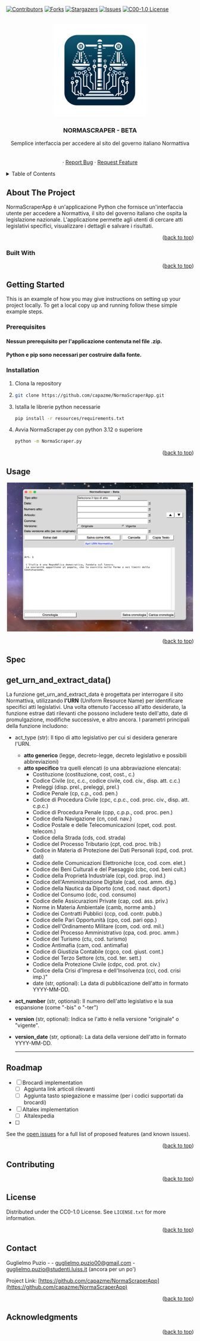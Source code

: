 <!-- Improved compatibility of back to top link: See: https://github.com/othneildrew/Best-README-Template/pull/73 -->

<p><a href="#readme-top"></a></p>
<!--
*** Thanks for checking out the Best-README-Template. If you have a suggestion
*** that would make this better, please fork the repo and create a pull request
*** or simply open an issue with the tag "enhancement".
*** Don't forget to give the project a star!
*** Thanks again! Now go create something AMAZING! :D
-->

<!-- PROJECT SHIELDS -->

<!--
*** I'm using markdown "reference style" links for readability.
*** Reference links are enclosed in brackets [ ] instead of parentheses ( ).
*** See the bottom of this document for the declaration of the reference variables
*** for contributors-url, forks-url, etc. This is an optional, concise syntax you may use.
*** https://www.markdownguide.org/basic-syntax/#reference-style-links
-->

[![Contributors][contributors-shield]][contributors-url]
[![Forks][forks-shield]][forks-url]
[![Stargazers][stars-shield]][stars-url]
[![Issues][issues-shield]][issues-url]
[![C00-1.0 License][license-shield]][license-url]



<!-- PROJECT LOGO -->

<br />
<div align="center">
  <a href="https://github.com/capazme/NormaScraperApp">
    <img src="resources/logo.png" alt="Logo" width="250" height="250">
  </a>

<h3 align="center">NORMASCRAPER - BETA</h3>

<p align="center">
    Semplice interfaccia per accedere al sito del governo italiano Normattiva
    <br />
    <br />
    <br />
    ·
    <a href="https://github.com/capazme/NormaScraperApp/issues/new?labels=bug&template=bug-report---.md">Report Bug</a>
    ·
    <a href="https://github.com/capazme/NormaScraperApp/issues/new?labels=enhancement&template=feature-request---.md">Request Feature</a>
  </p>
</div>

<!-- TABLE OF CONTENTS -->

<details>
  <summary>Table of Contents</summary>
  <ol>
    <li>
      <a href="#about-the-project">About The Project</a>
      <ul>
        <li><a href="#built-with">Built With</a></li>
      </ul>
    </li>
    <li>
      <a href="#getting-started">Getting Started</a>
      <ul>
        <li><a href="#prerequisites">Prerequisites</a></li>
        <li><a href="#installation">Installation</a></li>
      </ul>
    </li>
    <li><a href="#usage">Usage</a></li>
        <ul>
        <li><a href="#spec">Prerequisites</a></li>
      </ul>
    <li><a href="#roadmap">Roadmap</a></li>
    <li><a href="#contributing">Contributing</a></li>
    <li><a href="#license">License</a></li>
    <li><a href="#contact">Contact</a></li>
    <li><a href="#acknowledgments">Acknowledgments</a></li>
  </ol>
</details>

<!-- ABOUT THE PROJECT -->

## About The Project

NormaScraperApp è un'applicazione Python che fornisce un'interfaccia utente per accedere a Normattiva, il sito del governo italiano che ospita la legislazione nazionale. L'applicazione permette agli utenti di cercare atti legislativi specifici, visualizzare i dettagli e salvare i risultati.

<p align="right">(<a href="#readme-top">back to top</a>)</p>

### Built With

<p align="right">(<a href="#readme-top">back to top</a>)</p>

<!-- GETTING STARTED -->

## Getting Started

This is an example of how you may give instructions on setting up your project locally.
To get a local copy up and running follow these simple example steps.

### Prerequisites

#### Nessun prerequisito per l'applicazione contenuta nel file .zip.

#### Python e pip sono necessari per costruire dalla fonte.

### Installation

1. Clona la repository
2. ```sh
   git clone https://github.com/capazme/NormaScraperApp.git
   ```
3. Istalla le librerie python necessarie
   ```sh
   pip install -r resources/requirements.txt
   ```
4. Avvia NormaScraper.py con python 3.12 o superiore
   ```sh
   python -m NormaScraper.py
   ```

<p align="right">(<a href="#readme-top">back to top</a>)</p>

<!-- USAGE EXAMPLES -->

## Usage

<div align="center">
  <a href="https://github.com/capazme/NormaScraperApp">
    <img src="resources/screen.png" width="500" height="400">
  </a>
<p align="right">(<a href="#readme-top">back to top</a>)</p> </div>

## Spec

## get_urn_and_extract_data()

La funzione get_urn_and_extract_data è progettata per interrogare il sito Normattiva, utilizzando **l'URN** (Uniform Resource Name) per identificare specifici atti legislativi. Una volta ottenuto l'accesso all'atto desiderato, la funzione estrae dati rilevanti che possono includere testo dell'atto, date di promulgazione, modifiche successive, e altro ancora. I parametri principali della funzione includono:

* act_type (str): Il tipo di atto legislativo per cui si desidera generare l'URN.

  * **atto generico** (legge, decreto-legge, decreto legislativo e possibili abbreviazioni)
  * **atto specifico** tra quelli elencati (o una abbraviazione elencata):
    * Costituzione (costituzione, cost, cost., c.)
    * Codice Civile (cc, c.c., codice civile, cod. civ., disp. att. c.c.)
    * Preleggi (disp. prel., preleggi, prel.)
    * Codice Penale (cp, c.p., cod. pen.)
    * Codice di Procedura Civile (cpc, c.p.c., cod. proc. civ., disp. att. c.p.c.)
    * Codice di Procedura Penale (cpp, c.p.p., cod. proc. pen.)
    * Codice della Navigazione (cn, cod. nav.)
    * Codice Postale e delle Telecomunicazioni (cpet, cod. post. telecom.)
    * Codice della Strada (cds, cod. strada)
    * Codice del Processo Tributario (cpt, cod. proc. trib.)
    * Codice in Materia di Protezione dei Dati Personali (cpd, cod. prot. dati)
    * Codice delle Comunicazioni Elettroniche (cce, cod. com. elet.)
    * Codice dei Beni Culturali e del Paesaggio (cbc, cod. beni cult.)
    * Codice della Proprietà Industriale (cpi, cod. prop. ind.)
    * Codice dell'Amministrazione Digitale (cad, cod. amm. dig.)
    * Codice della Nautica da Diporto (cnd, cod. naut. diport.)
    * Codice del Consumo (cdc, cod. consumo)
    * Codice delle Assicurazioni Private (cap, cod. ass. priv.)
    * Norme in Materia Ambientale (camb, norme amb.)
    * Codice dei Contratti Pubblici (ccp, cod. contr. pubb.)
    * Codice delle Pari Opportunità (cpo, cod. pari opp.)
    * Codice dell'Ordinamento Militare (com, cod. ord. mil.)
    * Codice del Processo Amministrativo (cpa, cod. proc. amm.)
    * Codice del Turismo (ctu, cod. turismo)
    * Codice Antimafia (cam, cod. antimafia)
    * Codice di Giustizia Contabile (cgco, cod. giust. cont.)
    * Codice del Terzo Settore (cts, cod. ter. sett.)
    * Codice della Protezione Civile (cdpc, cod. prot. civ.)
    * Codice della Crisi d'Impresa e dell'Insolvenza (cci, cod. crisi imp.)"
    * date (str, optional): La data di pubblicazione dell'atto in formato YYYY-MM-DD.
* **act_number** (str, optional): Il numero dell'atto legislativo e la sua espansione (come "-bis" o "-ter")
* **version** (str, optional): Indica se l'atto è nella versione "originale" o "vigente".
* **version_date** (str, optional): La data della versione dell'atto in formato YYYY-MM-DD.

  ---

<!-- ROADMAP -->

## Roadmap

- [ ] Brocardi implementation
    - [ ] Aggiunta link articoli rilevanti
    - [ ] Aggiunta tasto spiegazione e massime (per i codici supportati da brocardi)
- [ ] Altalex implementation
    - [ ] Altalexpedia
- [ ] 

See the [open issues](https://github.com/capazme/NormaScraperApp/issues) for a full list of proposed features (and known issues).

<p align="right">(<a href="#readme-top">back to top</a>)</p>

<!-- CONTRIBUTING -->

## Contributing

<p align="right">(<a href="#readme-top">back to top</a>)</p>

<!-- LICENSE -->

## License

Distributed under the CC0-1.0 License. See `LICENSE.txt` for more information.

<p align="right">(<a href="#readme-top">back to top</a>)</p>

<!-- CONTACT -->

## Contact

Guglielmo Puzio - - guglielmo.puzio00@gmail.com - guglielmo.puzio@studenti.luiss.it (ancora per un po')

Project Link: [https://github.com/capazme/NormaScraperApp](https://github.com/capazme/NormaScraperApp)

<p align="right">(<a href="#readme-top">back to top</a>)</p>

<!-- ACKNOWLEDGMENTS -->

## Acknowledgments

<p align="right">(<a href="#readme-top">back to top</a>)</p>

<!-- MARKDOWN LINKS & IMAGES -->

<!-- https://www.markdownguide.org/basic-syntax/#reference-style-links -->

```

```

[contributors-url]: https://github.com/capazme/NormaScraperApp/graphs/contributors
[forks-shield]: https://img.shields.io/github/forks/capazme/NormaScraperApp.svg?style=for-the-badge
[forks-url]: https://github.com/capazme/NormaScraperApp/network/members
[stars-shield]: https://img.shields.io/github/stars/capazme/NormaScraperApp.svg?style=for-the-badge
[stars-url]: https://github.com/capazme/NormaScraperApp/stargazers
[issues-shield]: https://img.shields.io/github/issues/capazme/NormaScraperApp.svg?style=for-the-badge
[issues-url]: https://github.com/capazme/NormaScraperApp/issues
[license-shield]: https://img.shields.io/github/license/capazme/NormaScraperApp.svg?style=for-the-badge
[license-url]: https://github.com/capazme/NormaScraperApp/blob/master/.LICENSE.txt
[linkedin-shield]: https://img.shields.io/badge/-LinkedIn-black.svg?style=for-the-badge&logo=linkedin&colorB=555
[product-screenshot]: resources/screen.png
[contributors-shield]: https://img.shields.io/github/contributors/capazme/NormaScraperApp.svg?style=for-the-badge
